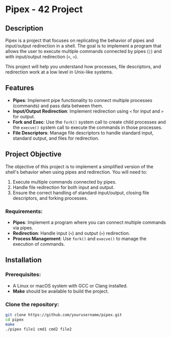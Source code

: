 # Pipex - 42 Project

## Description
Pipex is a project that focuses on replicating the behavior of pipes and input/output redirection in a shell. The goal is to implement a program that allows the user to execute multiple commands connected by pipes (`|`) and with input/output redirection (`<`, `>`). 

This project will help you understand how processes, file descriptors, and redirection work at a low level in Unix-like systems.

## Features
- **Pipes**: Implement pipe functionality to connect multiple processes (commands) and pass data between them.
- **Input/Output Redirection**: Implement redirection using `<` for input and `>` for output.
- **Fork and Exec**: Use the `fork()` system call to create child processes and the `execve()` system call to execute the commands in those processes.
- **File Descriptors**: Manage file descriptors to handle standard input, standard output, and files for redirection.
  
## Project Objective
The objective of this project is to implement a simplified version of the shell's behavior when using pipes and redirection. You will need to:
1. Execute multiple commands connected by pipes.
2. Handle file redirection for both input and output.
3. Ensure the correct handling of standard input/output, closing file descriptors, and forking processes.

### Requirements:
- **Pipes**: Implement a program where you can connect multiple commands via pipes.
- **Redirection**: Handle input (`<`) and output (`>`) redirection.
- **Process Management**: Use `fork()` and `execve()` to manage the execution of commands.

## Installation

### Prerequisites:
- A Linux or macOS system with GCC or Clang installed.
- **Make** should be available to build the project.

### Clone the repository:
```bash
git clone https://github.com/yourusername/pipex.git
cd pipex
make
./pipex file1 cmd1 cmd2 file2
